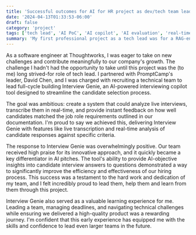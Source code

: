 ```yaml
---
title: 'Successful outcomes for AI for HR project as dev/tech team lead'
date: '2024-04-13T01:33:53-06:00'
draft: false
category: 'project'
tags: ['tech lead', 'AI PoC', 'AI copilot', 'AI evaluation', 'real-time analysis', 'React JS', 'Python', 'AI21']
summary: 'My first professional project as a tech lead was for a RAG-enabled AI bot that acts as a real-time evaluator copilot for recruiters to use in job interviewing, evaluating candidates against given role criteria in real time.'
---
```


As a software engineer at Thoughtworks, I was eager to take on new challenges and contribute meaningfully to our company's growth. The challenge I hadn't had the opportunity to take until this project was the (to me) long strived-for role of tech lead. I partnered with PromptCamp's leader, David Chen, and I was charged with recruiting a technical team to lead full-cycle building Interview Genie, an AI-powered interviewing copilot tool designed to streamline the candidate selection process.

The goal was ambitious: create a system that could analyze live interviews, transcribe them in real-time, and provide instant feedback on how well candidates matched the job role requirements outlined in our documentation. I'm proud to say we achieved this, delivering Interview Genie with features like live transcription and real-time analysis of candidate responses against specific criteria.

The response to Interview Genie was overwhelmingly positive. Our team received high praise for its innovative approach, and it quickly became a key differentiator in AI pitches. The tool's ability to provide AI-objective insights into candidate interview answers to questions demonstrated a way to significantly improve the efficiency and effectiveness of our hiring process. This success was a testament to the hard work and dedication of my team, and I felt incredibly proud to lead them, help them and learn from them through this project.

Interview Genie also served as a valuable learning experience for me. Leading a team, managing deadlines, and navigating technical challenges while ensuring we delivered a high-quality product was a rewarding journey. I'm confident that this early experience has equipped me with the skills and confidence to lead even larger teams in the future.
